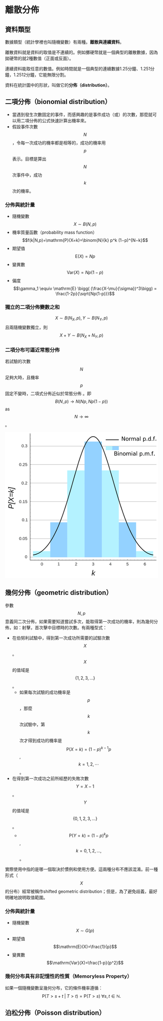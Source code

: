 # 離散分佈

## 資料類型

數據類型（統計學裡也叫隨機變數）有兩種。**離散與連續資料**。

離散資料就是資料的取值是不連續的。例如擲硬幣就是一個典型的離散數據，因為拋硬幣的就2種數值（正面或反面）。

連續資料能取任意的數值。例如時間就是一個典型的連續數據1.25分鐘、1.251分鐘，1.2512分鐘，它能無限分割。

資料在統計圖中的形狀，叫做它的**分佈（distribution）**。

## 二項分佈（bionomial distribution）

* 當遇到發生次數固定的事件，而感興趣的是事件成功（或）的次數，那麼就可以用二項分佈的公式快速計算出機率來。
* 假設事件次數$$N$$，令每一次成功的機率都是相等的，成功的機率用$$p$$表示。目標是算出$$N$$次事件中，成功$$k$$次的機率。

### 分佈與統計量

* 隨機變數$$X \sim B(N,p)$$
* 機率質量函數（probability mass function） $$f(k|N,p)=\mathrm{P}(X=k)=\binom{N}{k} p^k (1−p)^{N−k}$$
* 期望值 $$\mathrm{E}(X) = Np$$
* 變異數 $$\mathrm{Var}(X) = Np(1-p)$$
* 偏度 $$\gamma_1 \equiv \mathrm{E} \bigg( (\frac{X-\mu}{\sigma})^3\bigg) = \frac{1-2p}{\sqrt{Np(1-p)}}$$

### 獨立的二項分佈變數之和

$$X \sim B(N_X, p), Y \sim B(N_Y, p)$$且兩隨機變數獨立，則 $$X+Y \sim B( N_X + N_Y, p)$$

### 二項分布可逼近常態分佈

若試驗的次數$$N$$足夠大時，且機率$$p$$固定不變時，二項式分佈近似於常態分佈
。即$$B(N, p) \rightarrow N(Np, Np(1-p))$$as $$ N \rightarrow \infty$$。

![&#x4E8C;&#x9805;&#x5206;&#x4F48;&#x5728;&#x8A66;&#x9A57;&#x6B21;&#x6578;&#x5920;&#x5927;&#x6642;\(&#x6A5F;&#x7387;&#x4E0D;&#x8B8A;\)&#xFF0C;&#x53EF;&#x903C;&#x8FD1;&#x5E38;&#x614B;&#x5206;&#x4F48;](../.gitbook/assets/binomial_distribution-min.png)

## 幾何分佈（geometric distribution）

參數$$N,p$$意義同二次分佈，如果需要知道嘗試多次，能取得第一次成功的機率，則為幾何分佈，如：射擊，首次擊中目標時的次數。有兩種型式：

* 在伯努利試驗中，得到第一次成功所需要的試驗次數$$X$$。$$X$$的值域是$$\{ 1, 2, 3, \ldots \}$$。
  * 如果每次試驗的成功機率是$$p$$，那麼$$k$$次試驗中，第$$k$$次才得到成功的機率是$$\mathrm{P}(X=k)=(1-p)^{k-1}p$$, $$k=1,2,\cdots$$。
* 在得到第一次成功之前所經歷的失敗次數$$Y = X − 1$$。$$Y$$的值域是$$\{0,1,2,3,\ldots\}$$。
  * $$\mathrm{P}(Y=k)=(1-p)^k p$$, $$k=0,1,2,\ldots,$$。

實際使用中指的是哪一個取決於慣例和使用方便。這兩種分布不應該混淆。前一種形式（$$X$$的分布）經常被稱作shifted geometric distribution；但是，為了避免歧義，最好明確地說明取值範圍。

### 分佈與統計量

* 隨機變數 $$X \sim G(p)$$
* 期望值 $$\mathrm{E}(X)=\frac{1}{p}$$
* 變異數 $$\mathrm{Var}(X)=\frac{1-p}{p^2}$$

### 幾何分布具有非記憶性的性質（Memoryless Property）

如果一個隨機變數呈幾何分布，它的條件機率遵循：$$\displaystyle \mathrm{P}(T>s+t\;|\;T>t)= \mathrm{P}(T>s) ~ \forall s, t  \in \mathbb{N}.$$

## 泊松分佈（Poisson distribution）

## 





